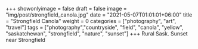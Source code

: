 +++
showonlyimage = false
draft = false
image = "img/post/strongfield_canola.jpg"
date = "2021-05-07T01:01:01+06:00"
title = "Strongfield Canola"
weight = 0
categories = ["photography", "art", "travel"]
tags = ["photography","countryside", "field", "canola", "yellow", "saskatchewan", "strongfield", "nature", "sunset"]
+++
Rural Sask. Sunset near Strongfield
<!--more-->